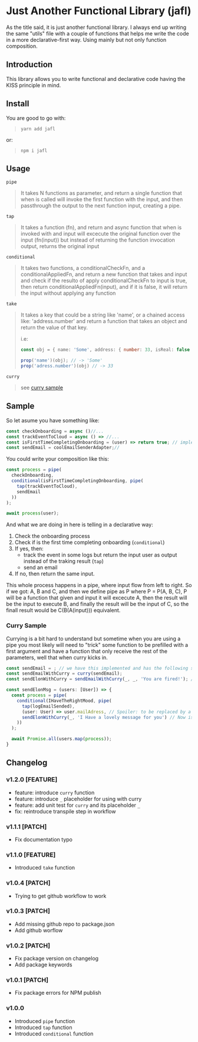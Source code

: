 # Just Another Functional Library (jafl)
As the title said, it is just another functional library. I always end up writing the same "utils" file with a couple of functions that helps me write the code in a more declarative-first way.
Using mainly but not only function composition.

## Introduction
This library allows you to write functional and declarative code having the KISS principle in mind.

## Install
You are good to go with:
> `yarn add jafl`

or:

> `npm i jafl`

## Usage
`pipe`
>
> It takes N functions as parameter, and return a single function
> that when is called will invoke the first function with the input, and then
> passthrough the output to the next function input, creating a pipe.


`tap`
>
> It takes a function (fn), and return and async function that when is invoked with and input
> will excecute the original function over the input (fn(input)) but instead of returning the function
> invocation output, returns the original input


`conditional`
>
> It takes two functions, a conditionalCheckFn, and a conditionalAppliedFn, and return a
> new function that takes and input and check if the resulto of apply conditionalCheckFn
> to input is true, then return conditionalAppliedFn(input), and if it is false, it
> will return the input without applying any function

`take`
>
> It takes a key that could be a string like 'name', or a chained access like: 'address.number'
> and return a function that takes an object and return the value of that key.
>
> i.e:
> ```typescript
> const obj = { name: 'Some', address: { number: 33, isReal: false }};
> 
> prop('name')(obj); // -> 'Some'
> prop('adress.number')(obj) // -> 33
> ```

`curry`

> see [curry sample](#curry-sample)

## Sample
So let asume you have something like:
```javascript
const checkOnboarding = async ()//...
const trackEventToCloud = async () => //...
const isFirstTimeCompletingOnboarding = (user) => return true; // implement a real one
const sendEmail = coolEmailSenderAdapter;//
```
You could write your composition like this:
```javascript
const process = pipe(
  checkOnboarding,
  conditional(isFirstTimeCompletingOnboarding, pipe(
    tap(trackEventToCloud),
    sendEmail
  ))
);

await process(user);
```
And what we are doing in here is telling in a declarative way:

1. Check the onboarding process
2. Check if is the first time completing onboarding (`conditional`)
3. If yes, then:
    - track the event in some logs but return the input user as output instead of the traking result (`tap`)
    - send an email
4. If no, then return the same input.

This whole process happens in a pipe, where input flow from left to right. So if we got: A, B and C, and then we define pipe as P where P = P(A, B, C), P will be a function that 
given and input it will excecute A, then the result will be the input to execute B, and finally the result will be the input of C, so the finall result would be C(B(A(input))) equivalent.

### Curry Sample
Currying is a bit hard to understand but sometime when you are using a pipe you most likely will need to "trick" some function to be prefilled with a first argument and have a function that only receive the rest of the parameters, well that when curry kicks in.

```typescript
const sendEmail = ; // we have this implemented and has the following signature: (to: string, topic: string, message: string)
const sendEmailWithCurry = curry(sendEmail);
const sendElonWithCurry = sendEmailWithCurry(_, _, 'You are fired!'); // now this function is prefilled with the third argument, message.

const sendElonMsg = (users: [User]) => {
  const process = pipe(
    conditional(IHaveTheRightMood, pipe(
      tap(logEmailSended),
      (user: User) => user.mailAdress, // Spoiler: to be replaced by a function soon
      sendElonWithCurry(_, 'I Have a lovely message for you') // Now is filled with message, and topic, so it will return a function that receive a "to" and excecute the original function
    ))
  );

  await Promise.all(users.map(process));
}
```

## Changelog

### v1.2.0 [FEATURE]
- feature: introduce `curry` function
- feature: introduce `_` placeholder for using with curry
- feature: add unit test for `curry` and its placeholder `_`
- fix: reintroduce transpile step in workflow

### v1.1.1 [PATCH]
- Fix documentation typo

### v1.1.0 [FEATURE]
- Introduced `take` function

### v1.0.4 [PATCH]
- Trying to get github workflow to work

### v1.0.3 [PATCH]
 - Add missing github repo to package.json
 - Add github worflow

### v1.0.2 [PATCH]
 - Fix package version on changelog
 - Add package keywords

### v1.0.1 [PATCH]
 - Fix package errors for NPM publish

### v1.0.0
 - Introduced `pipe` function
 - Introduced `tap` function
 - Introduced `conditional` function